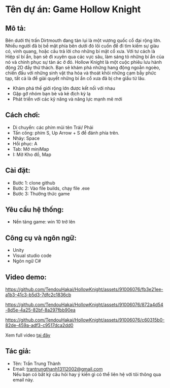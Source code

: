# Tên dự án: Game Hollow Knight
## Mô tả:
Bên dưới thị trấn Dirtmouth đang tàn lụi là một vương quốc cổ đại rộng lớn. Nhiều người đã bị bề mặt phía bên dưới đó lôi cuốn để đi tìm kiếm sự giàu có, vinh quang, hoặc câu trả lời cho những bí mật cổ xưa. Với tư cách là Hiệp sĩ bí ẩn, bạn sẽ đi xuyên qua các vực sâu, làm sáng tỏ những bí ẩn của nó và chinh phục sự tàn ác ở đó.
Hollow Knight là một cuộc phiêu lưu hành động 2D đầy thử thách. Bạn sẽ khám phá những hang động ngoằn ngoèo, chiến đấu với những sinh vật tha hóa và thoát khỏi những cạm bẫy phức tạp, tất cả là để giải quyết những bí ẩn cổ xưa đã bị che giấu từ lâu.
- Khám phá thế giới rộng lớn được kết nối với nhau
- Gặp gỡ nhóm bạn bè và kẻ địch kỳ lạ
- Phát triển với các kỹ năng và năng lực mạnh mẽ mới

## Cách chơi:
- Di chuyển: các phím mũi tên Trái/ Phải
- Tấn công: phím S, Up Arrow + S để đánh phía trên.
- Nhảy: Space
- Hồi phục: A
- Tab: Mở miniMap
- I: Mở Kho đồ, Map

## Cài đặt:
- Bước 1: clone github
- Bước 2: Vào file builds, chạy file .exe
- Bước 3: Thưởng thức game

## Yêu cầu hệ thống:
- Nền tảng game: win 10 trở lên

## Công cụ và ngôn ngữ:
- Unity
- Visual studio code
- Ngôn ngữ C#

## Video demo:
https://github.com/TendouHakai/HollowKnight/assets/91006076/fb3e21ee-a1b3-41c3-b5d3-7dfc2c1836cb

https://github.com/TendouHakai/HollowKnight/assets/91006076/872a4d54-8d5e-4a25-82bf-8a297fbb90ea

https://github.com/TendouHakai/HollowKnight/assets/91006076/c60315b0-82de-459a-adf3-c9517dca2dd0

Xem full video [tại đây](https://youtu.be/QxKdPAfv6ZA)
## Tác giả:
- Tên: Trần Trung Thành
- Email: trantrungthanh13112002@gmail.com\
Nếu bạn có bất kỳ câu hỏi hay ý kiến gì có thể liên hệ với tôi thông qua email này.
